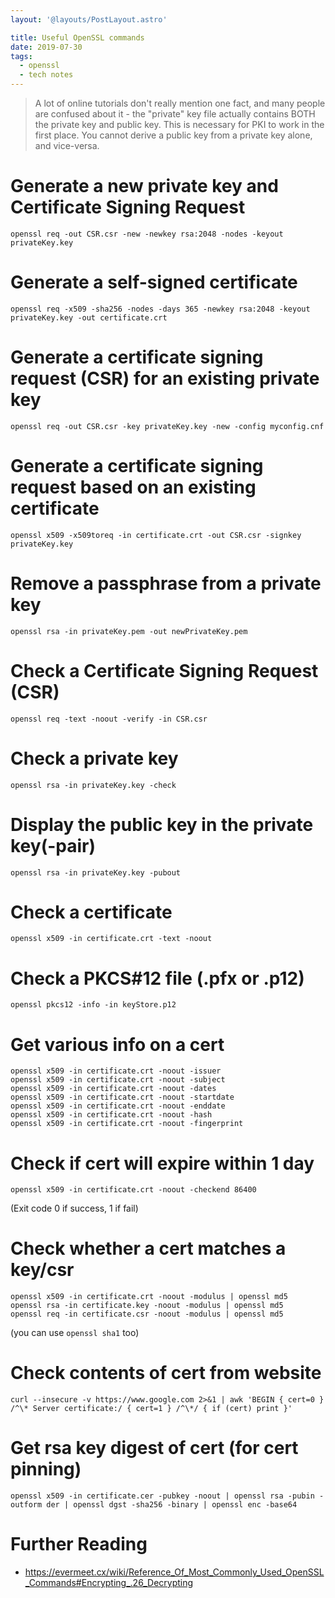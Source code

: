 ```yaml
---
layout: '@layouts/PostLayout.astro'

title: Useful OpenSSL commands
date: 2019-07-30
tags:
  - openssl
  - tech notes
---
```

> A lot of online tutorials don't really mention one fact, and many people are confused about it - the "private" key file actually contains BOTH the private key and public key. This is necessary for PKI to work in the first place. You cannot derive a public key from a private key alone, and vice-versa.

# Generate a new private key and Certificate Signing Request
`openssl req -out CSR.csr -new -newkey rsa:2048 -nodes -keyout privateKey.key`

# Generate a self-signed certificate
`openssl req -x509 -sha256 -nodes -days 365 -newkey rsa:2048 -keyout privateKey.key -out certificate.crt`

# Generate a certificate signing request (CSR) for an existing private key
`openssl req -out CSR.csr -key privateKey.key -new -config myconfig.cnf`

# Generate a certificate signing request based on an existing certificate
`openssl x509 -x509toreq -in certificate.crt -out CSR.csr -signkey privateKey.key`

# Remove a passphrase from a private key
`openssl rsa -in privateKey.pem -out newPrivateKey.pem`

# Check a Certificate Signing Request (CSR)
`openssl req -text -noout -verify -in CSR.csr`

# Check a private key
`openssl rsa -in privateKey.key -check`

# Display the public key in the private key(-pair)
`openssl rsa -in privateKey.key -pubout`

# Check a certificate
`openssl x509 -in certificate.crt -text -noout`

# Check a PKCS#12 file (.pfx or .p12)
`openssl pkcs12 -info -in keyStore.p12`

# Get various info on a cert
```
openssl x509 -in certificate.crt -noout -issuer
openssl x509 -in certificate.crt -noout -subject
openssl x509 -in certificate.crt -noout -dates
openssl x509 -in certificate.crt -noout -startdate
openssl x509 -in certificate.crt -noout -enddate
openssl x509 -in certificate.crt -noout -hash
openssl x509 -in certificate.crt -noout -fingerprint
```

# Check if cert will expire within 1 day
`openssl x509 -in certificate.crt -noout -checkend 86400`

(Exit code 0 if success, 1 if fail)

# Check whether a cert matches a key/csr
```
openssl x509 -in certificate.crt -noout -modulus | openssl md5
openssl rsa -in certificate.key -noout -modulus | openssl md5
openssl req -in certificate.csr -noout -modulus | openssl md5
```

(you can use `openssl sha1` too)

# Check contents of cert from website
```
curl --insecure -v https://www.google.com 2>&1 | awk 'BEGIN { cert=0 } /^\* Server certificate:/ { cert=1 } /^\*/ { if (cert) print }'
```

# Get rsa key digest of cert (for cert pinning)
```
openssl x509 -in certificate.cer -pubkey -noout | openssl rsa -pubin -outform der | openssl dgst -sha256 -binary | openssl enc -base64
```

# Further Reading

- https://evermeet.cx/wiki/Reference_Of_Most_Commonly_Used_OpenSSL_Commands#Encrypting_.26_Decrypting

